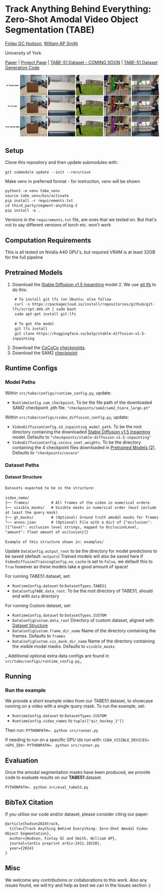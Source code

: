 # Track Anything Behind Everything: Zero-Shot Amodal Video Object Segmentation (TABE)

[Finlay GC Hudson](https://finlay-hudson.github.io/), [William AP Smith](https://www-users.york.ac.uk/~waps101/)

University of York 

[Paper](https://arxiv.org/pdf/2411.19210) | [Project Page](https://finlay-hudson.github.io/tabe/) | [TABE-51 Dataset - COMING SOON]() | [TABE-51 Dataset Generation Code](https://github.com/finlay-hudson/TABE51-generation)

![TABE-51_results.gif](assets/TABE-51_results.gif)
## Setup

Clone this repository and then update submodules with:

`git submodule update --init --recursive`

Make venv in preferred format - for instruction, venv will be shown
```
python3 -m venv tabe_venv
source tabe_venv/bin/activate
pip install -r requirements.txt
cd third_party/segment-anything-2
pip install -e .
```

Versions in the `requirements.txt` file, are ones that we tested on. But that's not to say different versions of torch etc. won't work

## Computation Requirements
This is all tested on Nvidia A40 GPU's, but required VRAM is at least 32GB for the full pipeline

## Pretrained Models
1. Download the [Stable Diffusion v1.5 Inpainting](https://huggingface.co/botp/stable-diffusion-v1-5-inpainting) model
   2. We use [git lfs]((https://docs.github.com/en/repositories/working-with-files/managing-large-files/installing-git-large-file-storage)) to do this:
   ```
    # To install git lfs (on Ubuntu: else follow
    curl -s https://packagecloud.io/install/repositories/github/git-lfs/script.deb.sh | sudo bash
    sudo apt-get install git-lfs
   
    # To get the model
    git lfs install
    git clone https://huggingface.co/botp/stable-diffusion-v1-5-inpainting
    ```
3. Download the [CoCoCo](https://github.com/zibojia/COCOCO) [checkpoints](https://mycuhk-my.sharepoint.com/personal/1155203591_link_cuhk_edu_hk/_layouts/15/onedrive.aspx?id=%2Fpersonal%2F1155203591%5Flink%5Fcuhk%5Fedu%5Fhk%2FDocuments%2Fckpt&ga=1). 
3. Download the SAM2 [checkpoint](https://huggingface.co/facebook/sam2-hiera-large)


## Runtime Configs

### Model Paths

Within `src/tabe/configs/runtime_config.py`, update:

- `RuntimeConfig.sam_checkpoint`. To be the file path of the downloaded SAM2 checkpoint .pth file. `"checkpoints/sam2/sam2_hiera_large.pt"`

Within `src/tabe/configs/video_diffusion_config.py`, update:

- `VideoDiffusionConfig.sd_inpainting_model_path`. To be the root directory containing the downloaded [Stable Diffusion v1.5 Inpainting](https://huggingface.co/benjamin-paine/stable-diffusion-v1-5-inpainting) model. Defaults to `"checkpoints/stable-diffusion-v1-5-inpainting"`
- `VideoDiffusionConfig.cococo_unet_weights`. To be the directory containing the 4 checkpoint files downloaded in [Pretrained Models (2)](#pretrained-models). Defaults to `"checkpoints/cococo"`

### Dataset Paths
#### Dataset Structure
```
Datasets expected to be in the structure:

video_name/
├── frames/          # All frames of the video in numerical ordere
├── visible_masks/   # Visible masks in numerical order (must include at least the query mask)
├── gt_masks/        # (Optional) Ground truth amodal masks for frames
└── annos.json       # (Optional) File with a dict of {"occlusion": [{"level": occlusion level strings, mapped to OcclusionLevel, "amount": float amount of occlusion}]}

Example of this structure shown in: examples/
```

Update `DataConfig.output_root` to be the directory for model predictions to be saved (default: `outputs`)
Trained models will also be saved here if `VideoDiffusionTrainingConfig.no_cache` is set to `False`, we default this to `True` however as these models take a good amount of space!

For running TABE51 dataset, set:
- `RuntimeConfig.dataset` to `DatasetTypes.TABE51`
- `DataConfigTABE.data_root`. To be the root directory of TABE51, should end with `data` directory

For running Custom dataset, set:
- `RuntimeConfig.dataset` to `DatasetTypes.CUSTOM`
- `DataConfigCustom.data_root` Directory of custom dataset, aligned with [Dataset Structure](#dataset-structure)
- `DataConfigCustom.frame_dir_name` Name of the directory containing the frames. Defaults to `frames`
- `DataConfigCustom.vis_mask_dir_name` Name of the directory containing the visible modal masks. Defaults to `visible_masks`

_ Additional optional extra data configs are found in `src/tabe/configs/runtime_config.py`_

## Running
### Run the example

[//]: # (TODO if they cant train the model - provide pretrained weights for this video)
We provide a short example video from our TABE51 dataset, to showcase running on a video with a single query mask.
To run the example, set:
- `RuntimeConfig.dataset` to `DatasetTypes.CUSTOM`
- `RuntimeConfig.video_names` to `tuple(["air_hockey_1"])`

Then run:
`PYTHONPATH=. python src/runner.py`

If needing to run on a specific GPU idx run with:
`CUDA_VISIBLE_DEVICES=<GPU_IDX> PYTHONPATH=. python src/runner.py`

## Evaluation 

Once the amodal segmentation masks have been produced, we provide code to evaluate results on our **TABE51** dataset.

`PYTHONPATH=. python src/eval_tabe51.py`

## BibTeX Citation

If you utilise our code and/or dataset, please consider citing our paper:
```
@article{hudson2024track,
  title={Track Anything Behind Everything: Zero-Shot Amodal Video Object Segmentation},
  author={Hudson, Finlay GC and Smith, William AP},
  journal={arXiv preprint arXiv:2411.19210},
  year={2024}
}
```


## Misc 

We welcome any contributions or collaborations to this work. Also any issues found, we will try and help as best we can in the Issues section :)